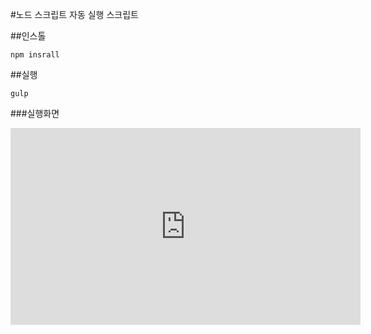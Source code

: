 #노드 스크립트 자동 실행 스크립트

##인스톨
```
npm insrall
```

##실행
```
gulp
```

###실행화면  
<iframe width="560" height="315" src="https://www.youtube.com/embed/tifL7oyqmQE" frameborder="0" allowfullscreen></iframe>
